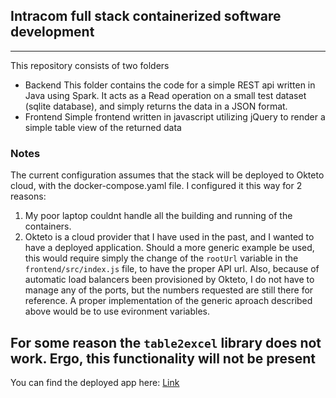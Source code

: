 ## Intracom full stack containerized software development
---
This repository consists of two folders
- Backend
    This folder contains the code for a simple REST api written in Java using Spark.
    It acts as a Read operation on a small test dataset (sqlite database), and simply returns the data in a JSON format.
- Frontend 
    Simple frontend written in javascript utilizing jQuery to render a simple table view of the returned data

### Notes
The current configuration assumes that the stack will be deployed to Okteto cloud, with the docker-compose.yaml file. I configured it this way for 2 reasons:
1. My poor laptop couldnt handle all the building and running of the containers.
2. Okteto is a cloud provider that I have used in the past, and I wanted to have a deployed application.
Should a more generic example be used, this would require simply the change of the `rootUrl` variable in the `frontend/src/index.js` file, to have the proper API url. Also, because of automatic load balancers been provisioned by Okteto, I do not have to manage any of the ports, but the numbers requested are still there for reference. A proper implementation of the generic aproach described above would be to use evironment variables.

For some reason the `table2excel` library does not work. Ergo, this functionality will not be present
---
You can find the deployed app here: [Link](https://web-e-left.cloud.okteto.net/)